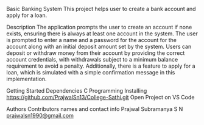 Basic Banking System
This project helps user to create a bank account and apply for a loan.

Description
The application prompts the user to create an account if none exists, ensuring there is always at least one account in the system. The user is prompted to enter a name and a password for the account for the account along with an initial deposit amount set by the system. Users can deposit or withdraw money from their account by providing the correct account credentials, with withdrawals subject to a minimum balance requirement to avoid a penalty. Additionally, there is a feature to apply for a loan, which is simulated with a simple confirmation message in this implementation.

Getting Started
Dependencies
C Programming
Installing
https://github.com/PrajwalSn13/College-Sathi.git
Open Project on VS Code

Authors
Contributors names and contact info Prajwal Subramanya S N prajwalsn1990@gmail.com
